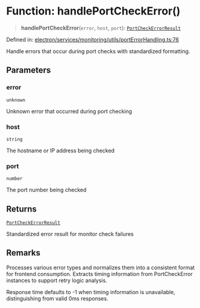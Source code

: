 # Function: handlePortCheckError()

> **handlePortCheckError**(`error`, `host`, `port`): [`PortCheckErrorResult`](../interfaces/PortCheckErrorResult.md)

Defined in: [electron/services/monitoring/utils/portErrorHandling.ts:76](https://github.com/Nick2bad4u/Uptime-Watcher/blob/2a45eeb1723f8f7089001af2c92aa07d82dfe7e4/electron/services/monitoring/utils/portErrorHandling.ts#L76)

Handle errors that occur during port checks with standardized formatting.

## Parameters

### error

`unknown`

Unknown error that occurred during port checking

### host

`string`

The hostname or IP address being checked

### port

`number`

The port number being checked

## Returns

[`PortCheckErrorResult`](../interfaces/PortCheckErrorResult.md)

Standardized error result for monitor check failures

## Remarks

Processes various error types and normalizes them into a consistent format
for frontend consumption. Extracts timing information from PortCheckError
instances to support retry logic analysis.

Response time defaults to -1 when timing information is unavailable,
distinguishing from valid 0ms responses.
